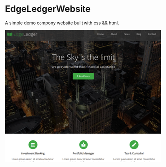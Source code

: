 # EdgeLedgerWebsite

A simple demo compony website built with css && html.

![alt text](https://raw.githubusercontent.com/wantedHorizon/EdgeLedgerWebsite/master/image/screen.png)

